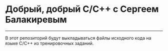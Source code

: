 # Добрый, добрый С/С++ с Сергеем Балакиревым
---
В этот репозиторий будут выкладываться файлы исходного кода на языке С/С++ из тренировочных заданий.

